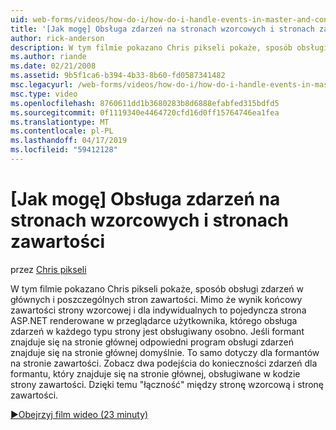 ```yaml
---
uid: web-forms/videos/how-do-i/how-do-i-handle-events-in-master-and-content-pages
title: '[Jak mogę] Obsługa zdarzeń na stronach wzorcowych i stronach zawartości | Dokumentacja firmy Microsoft'
author: rick-anderson
description: W tym filmie pokazano Chris pikseli pokaże, sposób obsługi zdarzeń w głównych i poszczególnych stron zawartości. Mimo że wynik końcowy ntekstowe głównego i dla indywidualnych...
ms.author: riande
ms.date: 02/21/2008
ms.assetid: 9b5f1ca6-b394-4b33-8b60-fd0587341482
msc.legacyurl: /web-forms/videos/how-do-i/how-do-i-handle-events-in-master-and-content-pages
msc.type: video
ms.openlocfilehash: 8760611dd1b3680283b8d6888efabfed315bdfd5
ms.sourcegitcommit: 0f1119340e4464720cfd16d0ff15764746ea1fea
ms.translationtype: MT
ms.contentlocale: pl-PL
ms.lasthandoff: 04/17/2019
ms.locfileid: "59412128"
---
```

# <a name="how-do-i-handle-events-in-master-and-content-pages"></a>[Jak mogę] Obsługa zdarzeń na stronach wzorcowych i stronach zawartości

przez [Chris pikseli](https://twitter.com/chrispels)

W tym filmie pokazano Chris pikseli pokaże, sposób obsługi zdarzeń w głównych i poszczególnych stron zawartości. Mimo że wynik końcowy zawartości strony wzorcowej i dla indywidualnych to pojedyncza strona ASP.NET renderowane w przeglądarce użytkownika, którego obsługa zdarzeń w każdego typu strony jest obsługiwany osobno. Jeśli formant znajduje się na stronie głównej odpowiedni program obsługi zdarzeń znajduje się na stronie głównej domyślnie. To samo dotyczy dla formantów na stronie zawartości. Zobacz dwa podejścia do konieczności zdarzeń dla formantu, który znajduje się na stronie głównej, obsługiwane w kodzie strony zawartości. Dzięki temu "łączność" między stronę wzorcową i stronę zawartości.

[&#9654;Obejrzyj film wideo (23 minuty)](https://channel9.msdn.com/Blogs/ASP-NET-Site-Videos/how-do-i-handle-events-in-master-and-content-pages)
